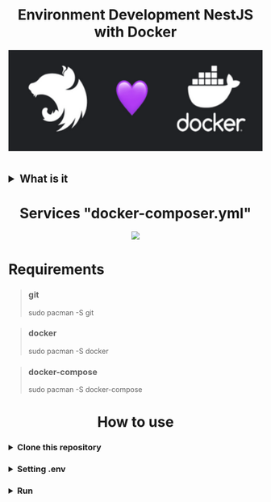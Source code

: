 <div align="center">
    <h1>Environment Development NestJS with Docker</h1>
</div>


<div align="center">
    <img width="600" height="200" src="img/nestjs_e_docker.png">
</div>

#

<h2>
    <details>
        <summary>What is it</summary>
        <p></p>
        <p><strong>Description:</strong> NestJS development environment in docker. The project directory has the volume mapped allowing any changes to be reflected in the running container.</p>
        <p><strong>Note - </strong>Tested and validated in linux arch like environment</p>
    </details>
</h2>

#
<div align="center">
    <h1>Services  "docker-composer.yml"</h1>

<p align="center">
    <a href="https://skillicons.dev">
        <img src="https://skillicons.dev/icons?i=nestjs,postgres,docker,redis,nginx" />
    </a>
</p>
</div>

# Requirements
> ### git
> sudo pacman -S git

> ### docker
> sudo pacman -S docker

> ### docker-compose
> sudo pacman -S docker-compose


#
<div align="center">
    <h1>How to use</h1>
</div>

<h3>
<details>
<summary>Clone this repository</summary>

```
git clone https://github.com/majurr/docker-nestjs.git
```

</details>
</h3>

<h3>
<details>
<summary>Setting .env</summary>
<br> 

> 1. rename .env.sample to .env
```
mv .env.sample .env
```

> 2. replace values .env

</details>
</h3>

<h3>
<details>
<summary>Run</summary>
<br> 

```
# command run
docker-compose up -d --build
```
```
# access by browser
http://17.0.0.1:8009
```
> Everything being ok, you will see the following message
> 
> >>>> Welcome to App NestJS (^_^) <<<<
</details>
</h3>
